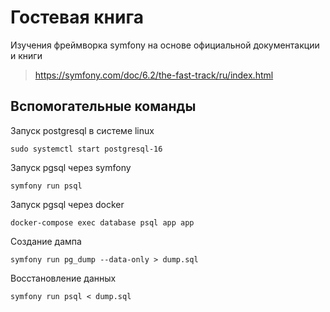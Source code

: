 # Гостевая книга
Изучения фреймворка symfony на основе официальной документакции и книги
> https://symfony.com/doc/6.2/the-fast-track/ru/index.html
## Вспомогательные команды
Запуск postgresql в системе linux
```
sudo systemctl start postgresql-16
```
Запуск pgsql через symfony
```
symfony run psql
```
Запуск pgsql через docker
```
docker-compose exec database psql app app
```
Создание дампа
```
symfony run pg_dump --data-only > dump.sql
```
Восстановление данных
```
symfony run psql < dump.sql
```